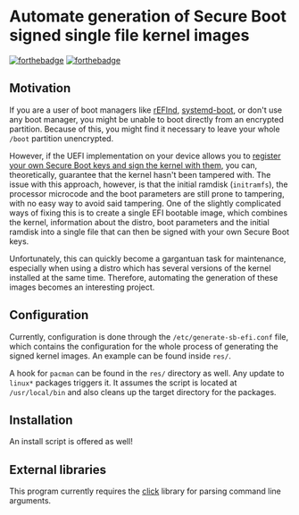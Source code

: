 # Automate generation of Secure Boot signed single file kernel images

[![forthebadge](https://forthebadge.com/images/badges/as-seen-on-tv.svg)](https://forthebadge.com)
[![forthebadge](https://forthebadge.com/images/badges/made-with-python.svg)](https://forthebadge.com)

## Motivation

If you are a user of boot managers like [rEFInd](https://www.rodsbooks.com/refind/), [systemd-boot](https://www.freedesktop.org/wiki/Software/systemd/systemd-boot/), or don't use any boot manager, you might be unable to boot directly from an encrypted partition. Because of this, you might find it necessary to leave your whole `/boot` partition unencrypted.

However, if the UEFI implementation on your device allows you to [register your own Secure Boot keys and sign the kernel with them](https://wiki.archlinux.org/index.php/Secure_Boot#Using_your_own_keys), you can, theoretically, guarantee that the kernel hasn't been tampered with. The issue with this approach, however, is that the initial ramdisk (`initramfs`), the processor microcode and the boot parameters are still prone to tampering, with no easy way to avoid said tampering. One of the slightly complicated ways of fixing this is to create a single EFI bootable image, which combines the kernel, information about the distro, boot parameters and the initial ramdisk into a single file that can then be signed with your own Secure Boot keys.

Unfortunately, this can quickly become a gargantuan task for maintenance, especially when using a distro which has several versions of the kernel installed at the same time. Therefore, automating the generation of these images becomes an interesting project.

## Configuration

Currently, configuration is done through the `/etc/generate-sb-efi.conf` file, which contains the configuration for the whole process of generating the signed kernel images. An example can be found inside `res/`.

A hook for `pacman` can be found in the `res/` directory as well. Any update to `linux*` packages triggers it. It assumes the script is located at `/usr/local/bin` and also cleans up the target directory for the packages.

## Installation

An install script is offered as well!

## External libraries

This program currently requires the [click](https://pypi.org/project/click/) library for parsing command line arguments.

